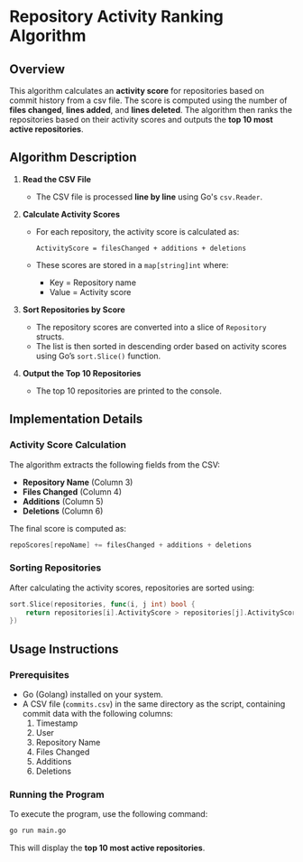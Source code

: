 # **Repository Activity Ranking Algorithm**

## **Overview**
This algorithm calculates an **activity score** for repositories based on commit history from a csv file. The score is computed using the number of **files changed**, **lines added**, and **lines deleted**. The algorithm then ranks the repositories based on their activity scores and outputs the **top 10 most active repositories**.

## **Algorithm Description**

1. **Read the CSV File**  
   - The CSV file is processed **line by line** using Go's `csv.Reader`.

2. **Calculate Activity Scores**  
   - For each repository, the activity score is calculated as:
     
     ```
     ActivityScore = filesChanged + additions + deletions
     ```
   - These scores are stored in a `map[string]int` where:
     - Key = Repository name
     - Value = Activity score

3. **Sort Repositories by Score**  
   - The repository scores are converted into a slice of `Repository` structs.
   - The list is then sorted in descending order based on activity scores using Go’s `sort.Slice()` function.
   
4. **Output the Top 10 Repositories**  
   - The top 10 repositories are printed to the console.

## **Implementation Details**
### **Activity Score Calculation**
The algorithm extracts the following fields from the CSV:
- **Repository Name** (Column 3)
- **Files Changed** (Column 4)
- **Additions** (Column 5)
- **Deletions** (Column 6)

The final score is computed as:
```go
repoScores[repoName] += filesChanged + additions + deletions
```

### **Sorting Repositories**
After calculating the activity scores, repositories are sorted using:
```go
sort.Slice(repositories, func(i, j int) bool {
    return repositories[i].ActivityScore > repositories[j].ActivityScore
})
```

## **Usage Instructions**
### **Prerequisites**
- Go (Golang) installed on your system.
- A CSV file (`commits.csv`) in the same directory as the script, containing commit data with the following columns:
  1. Timestamp
  2. User
  3. Repository Name
  4. Files Changed
  5. Additions
  6. Deletions

### **Running the Program**
To execute the program, use the following command:
```sh
go run main.go
```
This will display the **top 10 most active repositories**.